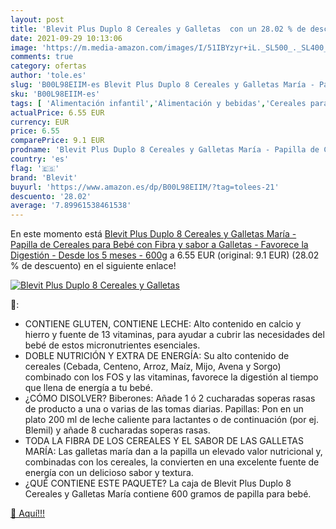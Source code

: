 ```yaml
---
layout: post
title: 'Blevit Plus Duplo 8 Cereales y Galletas  con un 28.02 % de descuento'
date: 2021-09-29 10:13:06
image: 'https://m.media-amazon.com/images/I/51IBYzyr+iL._SL500_._SL400_.jpg'
comments: true
category: ofertas
author: 'tole.es'
slug: 'B00L98EIIM-es Blevit Plus Duplo 8 Cereales y Galletas María - Papilla de...'
sku: 'B00L98EIIM-es'
tags: [ 'Alimentación infantil','Alimentación y bebidas','Cereales para bebé','Cereales y papillas para bebés','bebé','blevit', ]
actualPrice: 6.55 EUR
currency: EUR
price: 6.55
comparePrice: 9.1 EUR
prodname: 'Blevit Plus Duplo 8 Cereales y Galletas María - Papilla de Cereales para Bebé con Fibra y sabor a Galletas - Favorece la Digestión - Desde los 5 meses - 600g'
country: 'es'
flag: '🇪🇸'
brand: 'Blevit'
buyurl: 'https://www.amazon.es/dp/B00L98EIIM/?tag=tolees-21'
descuento: '28.02'
average: '7.89961538461538'
---
```


En este momento está [Blevit Plus Duplo 8 Cereales y Galletas María - Papilla de Cereales para Bebé con Fibra y sabor a Galletas - Favorece la Digestión - Desde los 5 meses - 600g](https://www.amazon.es/dp/B00L98EIIM/?tag=tolees-21) a 6.55 EUR (original: 9.1 EUR) (28.02 %  de descuento) en el siguiente enlace!

[![Blevit Plus Duplo 8 Cereales y Galletas ](https://m.media-amazon.com/images/I/51IBYzyr+iL._SL500_._SL400_.jpg)](https://www.amazon.es/dp/B00L98EIIM/?tag=tolees-21)

🔎:

- CONTIENE GLUTEN, CONTIENE LECHE: Alto contenido en calcio y hierro y fuente de 13 vitaminas, para ayudar a cubrir las necesidades del bebé de estos micronutrientes esenciales.
- DOBLE NUTRICIÓN Y EXTRA DE ENERGÍA: Su alto contenido de cereales (Cebada, Centeno, Arroz, Maíz, Mijo, Avena y Sorgo) combinado con los FOS y las vitaminas, favorece la digestión al tiempo que llena de energía a tu bebé.
- ¿CÓMO DISOLVER? Biberones: Añade 1 ó 2 cucharadas soperas rasas de producto a una o varias de las tomas diarias. Papillas: Pon en un plato 200 ml de leche caliente para lactantes o de continuación (por ej. Blemil) y añade 8 cucharadas soperas rasas.
- TODA LA FIBRA DE LOS CEREALES Y EL SABOR DE LAS GALLETAS MARÍA: Las galletas maría dan a la papilla un elevado valor nutricional y, combinadas con los cereales, la convierten en una excelente fuente de energía con un delicioso sabor y textura.
- ¿QUÉ CONTIENE ESTE PAQUETE? La caja de Blevit Plus Duplo 8 Cereales y Galletas María contiene 600 gramos de papilla para bebé.

[🛒 Aquí!!!](https://www.amazon.es/dp/B00L98EIIM/?tag=tolees-21)
